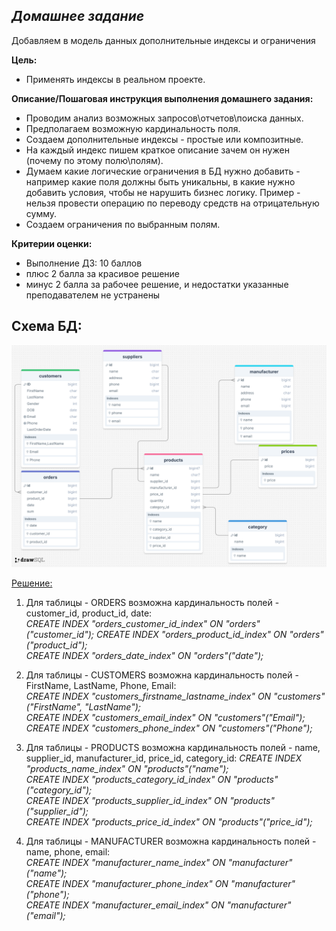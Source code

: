 ## *Домашнее задание*  
Добавляем в модель данных дополнительные индексы и ограничения

**Цель:**  
* Применять индексы в реальном проекте.


**Описание/Пошаговая инструкция выполнения домашнего задания:**  
* Проводим анализ возможных запросов\отчетов\поиска данных.
* Предполагаем возможную кардинальность поля.
* Создаем дополнительные индексы - простые или композитные.
* На каждый индекс пишем краткое описание зачем он нужен (почему по этому полю\полям).
* Думаем какие логические ограничения в БД нужно добавить - например какие поля должны быть уникальны, в какие нужно добавить условия, чтобы не нарушить бизнес логику. Пример - нельзя провести операцию по переводу средств на отрицательную сумму.
* Создаем ограничения по выбранным полям.


**Критерии оценки:**  
* Выполнение ДЗ: 10 баллов  
* плюс 2 балла за красивое решение  
* минус 2 балла за рабочее решение, и недостатки указанные преподавателем не устранены  

## **Схема БД:**
![sb_scheme](https://github.com/thornix/otus_dba/blob/main/hw2_dbms_components/drawSQL-image-export.png)

<u> Решение: </u>
1) Для таблицы - ORDERS возможна кардинальность полей - customer_id, product_id, date:  
*CREATE INDEX "orders_customer_id_index" ON "orders"("customer_id");*
*CREATE INDEX "orders_product_id_index" ON "orders"("product_id");*  
*CREATE INDEX "orders_date_index" ON "orders"("date");*

2) Для таблицы - CUSTOMERS возможна кардинальность полей - FirstName, LastName, Phone, Email:   
*CREATE INDEX "customers_firstname_lastname_index" ON "customers"("FirstName", "LastName");*  
*CREATE INDEX "customers_email_index" ON "customers"("Email");*  
*CREATE INDEX "customers_phone_index" ON "customers"("Phone");*  

3) Для таблицы - PRODUCTS возможна кардинальность полей - name, supplier_id, manufacturer_id, price_id, category_id:
*CREATE INDEX "products_name_index" ON "products"("name");*    
*CREATE INDEX "products_category_id_index" ON "products"("category_id");*    
*CREATE INDEX "products_supplier_id_index" ON "products"("supplier_id");*    
*CREATE INDEX "products_price_id_index" ON "products"("price_id");*  

4) Для таблицы - MANUFACTURER возможна кардинальность полей - name, phone, email:  
*CREATE INDEX "manufacturer_name_index" ON "manufacturer"("name");*   
*CREATE INDEX "manufacturer_phone_index" ON "manufacturer"("phone");*  
*CREATE INDEX "manufacturer_email_index" ON "manufacturer"("email");*    

  



